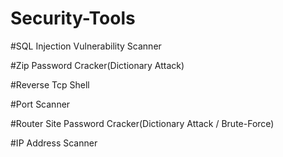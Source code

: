 # Security-Tools

#SQL Injection Vulnerability Scanner

#Zip Password Cracker(Dictionary Attack)

#Reverse Tcp Shell

#Port Scanner

#Router Site Password Cracker(Dictionary Attack / Brute-Force)

#IP Address Scanner
